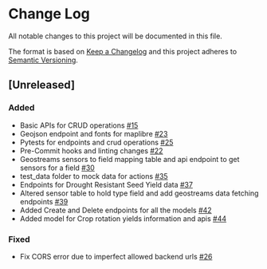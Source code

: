 # Change Log

All notable changes to this project will be documented in this file.

The format is based on [Keep a Changelog](http://keepachangelog.com/)
and this project adheres to [Semantic Versioning](http://semver.org/).

## [Unreleased]

### Added

- Basic APIs for CRUD operations [#15](https://github.com/Direct4Ag/ag-services/issues/15)
- Geojson endpoint and fonts for maplibre [#23](https://github.com/Direct4Ag/ag-services/issues/23)
- Pytests for endpoints and crud operations [#25](https://github.com/Direct4Ag/ag-services/issues/25)
- Pre-Commit hooks and linting changes [#22](https://github.com/Direct4Ag/ag-services/issues/22)
- Geostreams sensors to field mapping table and api endpoint to get sensors for a field [#30](https://github.com/Direct4Ag/ag-services/issues/30)
- test_data folder to mock data for actions [#35](https://github.com/Direct4Ag/ag-services/issues/35)
- Endpoints for Drought Resistant Seed Yield data [#37](https://github.com/Direct4Ag/ag-services/issues/37)
- Altered sensor table to hold type field and add geostreams data fetching endpoints [#39](https://github.com/Direct4Ag/ag-services/issues/39)
- Added Create and Delete endpoints for all the models [#42](https://github.com/Direct4Ag/ag-services/issues/42)
- Added model for Crop rotation yields information and apis [#44](https://github.com/Direct4Ag/ag-services/issues/44)

### Fixed

- Fix CORS error due to imperfect allowed backend urls [#26](https://github.com/Direct4Ag/ag-services/issues/26)

